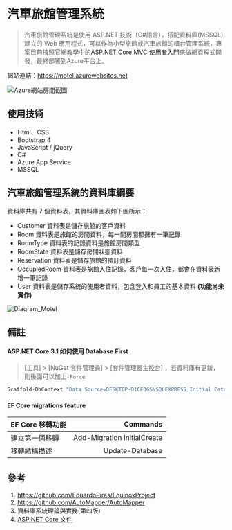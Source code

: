 # 汽車旅館管理系統
> 汽車旅館管理系統是使用 ASP.NET 技術（C#語言），搭配資料庫(MSSQL)建立的 Web 應用程式，可以作為小型旅館或汽車旅館的櫃台管理系統，專案目前按照官網教學中的[ASP.NET Core MVC 使用者入門](https://docs.microsoft.com/zh-tw/aspnet/core/tutorials/first-mvc-app/start-mvc?view=aspnetcore-3.1&tabs=visual-studio)來做網頁程式開發，最終部署到Azure平台上。

網站連結：https://motel.azurewebsites.net

![Azure網站房間截圖](https://user-images.githubusercontent.com/17740845/120481294-89642900-c3e2-11eb-94b1-aee8a876ffe0.jpg)

## 使用技術
* Html、CSS
* Bootstrap 4
* JavaScript / jQuery
* C# 
* Azure App Service
* MSSQL

## 汽車旅館管理系統的資料庫綱要
資料庫共有 7 個資料表，其資料庫圖表如下圖所示：

* Customer 資料表是儲存旅館的客戶資料
* Room 資料表是旅館的房間資料，每一間房間都擁有一筆記錄
* RoomType 資料表的記錄資料是旅館房間類型
* RoomState 資料表是儲存房間狀態資料
* Reservation 資料表是儲存旅館的預訂資料
* OccupiedRoom 資料表是旅館入住記錄，客戶每一次入住，都會在資料表新增一筆記錄
* User 資料表是儲存系統的使用者資料，包含登入和員工的基本資料 **(功能尚未實作)**

![Diagram_Motel](https://user-images.githubusercontent.com/17740845/120467312-a42ea180-c3d2-11eb-94ee-9b3a7c4f7bea.jpg)

## 備註 
#### ASP.NET Core 3.1 如何使用 Database First
> [工具] > [NuGet 套件管理員] > [套件管理器主控台] ，若資料庫有更新，則後面可以加上`-Force`
``` C#
Scaffold-DbContext "Data Source=DESKTOP-D1CFQGS\SQLEXPRESS;Initial Catalog=Motel;User ID=sa;Password=123456" Microsoft.EntityFrameworkCore.SqlServer -contextdir Data -outputdir Models -context MotelDbContext -tables Customer, Room, OccupiedRoom, RoomState, User, Reservation, RoomType
```    
#### EF Core migrations feature
| EF Core 移轉功能 | Commands |
| ------------- | -----:|
| 建立第一個移轉 | Add-Migration InitialCreate |
| 移轉結構描述 | Update-Database |
## 參考
1. https://github.com/EduardoPires/EquinoxProject 
2. https://github.com/AutoMapper/AutoMapper
3. 資料庫系統理論與實務(第四版)
4. [ASP.NET Core 文件](https://docs.microsoft.com/zh-tw/aspnet/core/introduction-to-aspnet-core?view=aspnetcore-3.1)
